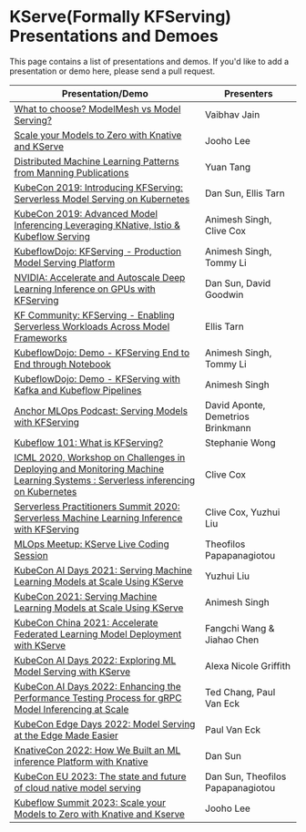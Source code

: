 # KServe(Formally KFServing) Presentations and Demoes

This page contains a list of presentations and demos. If you'd like to add a presentation or demo here, please send a pull request.

| Presentation/Demo | Presenters |
| ------------ | ------- |
| [What to choose? ModelMesh vs Model Serving?](https://youtu.be/Yi8Udjr9nkk?si=WEOCKlfxXNy0H1jZ) | Vaibhav Jain |
| [Scale your Models to Zero with Knative and KServe](https://youtu.be/j039MuKMmMQ?si=NVW5ZnmGRCwjZNU7) | Jooho Lee |
| [Distributed Machine Learning Patterns from Manning Publications](https://github.com/terrytangyuan/distributed-ml-patterns) | Yuan Tang |
| [KubeCon 2019: Introducing KFServing: Serverless Model Serving on Kubernetes](https://www.youtube.com/watch?v=saMkA4fIOH8) |Dan Sun, Ellis Tarn|
| [KubeCon 2019: Advanced Model Inferencing Leveraging KNative, Istio & Kubeflow Serving](https://www.youtube.com/watch?v=YaGASyU88dQ) | Animesh Singh, Clive Cox|
| [KubeflowDojo: KFServing - Production Model Serving Platform](https://www.youtube.com/watch?v=VN2htoRSUzY) |Animesh Singh, Tommy Li|
| [NVIDIA: Accelerate and Autoscale Deep Learning Inference on GPUs with KFServing](https://developer.nvidia.com/gtc/2020/video/s22459-vid) | Dan Sun, David Goodwin|
| [KF Community: KFServing - Enabling Serverless Workloads Across Model Frameworks](https://www.youtube.com/watch?v=hGIvlFADMhU) |Ellis Tarn|
| [KubeflowDojo: Demo - KFServing End to End through Notebook](https://www.youtube.com/watch?v=xg5ar6vSAXY) |Animesh Singh, Tommy Li|
| [KubeflowDojo: Demo - KFServing with Kafka and Kubeflow Pipelines](https://www.youtube.com/watch?v=sVs6gFUddII) |Animesh Singh|
| [Anchor MLOps Podcast: Serving Models with KFServing](https://anchor.fm/mlops/episodes/MLOps-Coffee-Sessions-1-Serving-Models-with-Kubeflow-efbht0) | David Aponte, Demetrios Brinkmann|
| [Kubeflow 101: What is KFServing?](https://www.youtube.com/watch?v=lj_X2ND2BBI) | Stephanie Wong |
| [ICML 2020, Workshop on Challenges in Deploying and Monitoring Machine Learning Systems : Serverless inferencing on Kubernetes](https://slideslive.com/38931706/serverless-inferencing-on-kubernetes?ref=account-folder-55868-folders) | Clive Cox |
| [Serverless Practitioners Summit 2020: Serverless Machine Learning Inference with KFServing](https://www.youtube.com/watch?v=HlKOOgY5OyA) | Clive Cox, Yuzhui Liu|
| [MLOps Meetup: KServe Live Coding Session](https://www.youtube.com/watch?v=0YmM_h7PvpI) | Theofilos Papapanagiotou |
| [KubeCon AI Days 2021: Serving Machine Learning Models at Scale Using KServe](https://www.youtube.com/watch?v=sE_A54T2n6k) | Yuzhui Liu |
| [KubeCon 2021: Serving Machine Learning Models at Scale Using KServe](https://www.youtube.com/watch?v=la3Y0lXuKRM) | Animesh Singh |
| [KubeCon China 2021: Accelerate Federated Learning Model Deployment with KServe](https://www.youtube.com/watch?v=zTj9gaMGq2Y) | Fangchi Wang & Jiahao Chen |
| [KubeCon AI Days 2022: Exploring ML Model Serving with KServe](https://www.youtube.com/watch?v=FX6naJLaq2Y) | Alexa Nicole Griffith |
| [KubeCon AI Days 2022: Enhancing the Performance Testing Process for gRPC Model Inferencing at Scale](https://www.youtube.com/watch?v=PYB5P82kQns) | Ted Chang, Paul Van Eck |
| [KubeCon Edge Days 2022: Model Serving at the Edge Made Easier](https://www.youtube.com/watch?v=0BlK7PaLCFM) | Paul Van Eck |
| [KnativeCon 2022: How We Built an ML inference Platform with Knative](https://www.youtube.com/watch?v=yuxC1UVU_ec) | Dan Sun |
| [KubeCon EU 2023: The state and future of cloud native model serving](https://youtu.be/786VaGAfm6I) | Dan Sun, Theofilos Papapanagiotou |
| [Kubeflow Summit 2023: Scale your Models to Zero with Knative and Kserve](https://youtu.be/j039MuKMmMQ?si=LsJsau0ijBLqj2Vc) | Jooho Lee |
